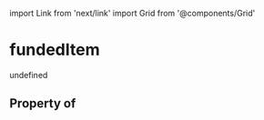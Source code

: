 import Link from 'next/link'
import Grid from '@components/Grid'

# fundedItem

undefined

## Property of




